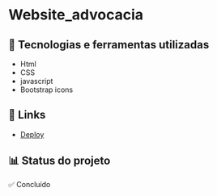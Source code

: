 # Website_advocacia

## 🚀 Tecnologias e ferramentas utilizadas
- Html
- CSS
- javascript
- Bootstrap icons

## 📌 Links 
 - [Deploy](https://ivanfreddi.github.io/Website_advocacia/)
## 📊 Status do projeto
✅ Concluído
